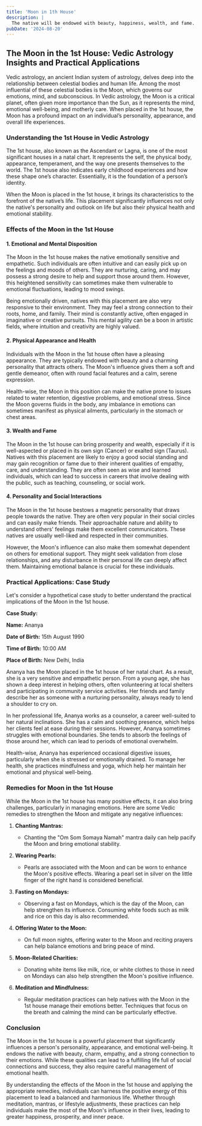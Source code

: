 ```yaml
---
title: 'Moon in 1th House'
description: |
  The native will be endowed with beauty, happiness, wealth, and fame. He will be learned, and will have a charming personality.
pubDate: '2024-08-20'
---
```


## The Moon in the 1st House: Vedic Astrology Insights and Practical Applications

Vedic astrology, an ancient Indian system of astrology, delves deep into the relationship between celestial bodies and human life. Among the most influential of these celestial bodies is the Moon, which governs our emotions, mind, and subconscious. In Vedic astrology, the Moon is a critical planet, often given more importance than the Sun, as it represents the mind, emotional well-being, and motherly care. When placed in the 1st house, the Moon has a profound impact on an individual’s personality, appearance, and overall life experiences.

### Understanding the 1st House in Vedic Astrology

The 1st house, also known as the Ascendant or Lagna, is one of the most significant houses in a natal chart. It represents the self, the physical body, appearance, temperament, and the way one presents themselves to the world. The 1st house also indicates early childhood experiences and how these shape one’s character. Essentially, it is the foundation of a person’s identity.

When the Moon is placed in the 1st house, it brings its characteristics to the forefront of the native’s life. This placement significantly influences not only the native's personality and outlook on life but also their physical health and emotional stability.

### Effects of the Moon in the 1st House

#### 1. **Emotional and Mental Disposition**

The Moon in the 1st house makes the native emotionally sensitive and empathetic. Such individuals are often intuitive and can easily pick up on the feelings and moods of others. They are nurturing, caring, and may possess a strong desire to help and support those around them. However, this heightened sensitivity can sometimes make them vulnerable to emotional fluctuations, leading to mood swings.

Being emotionally driven, natives with this placement are also very responsive to their environment. They may feel a strong connection to their roots, home, and family. Their mind is constantly active, often engaged in imaginative or creative pursuits. This mental agility can be a boon in artistic fields, where intuition and creativity are highly valued.

#### 2. **Physical Appearance and Health**

Individuals with the Moon in the 1st house often have a pleasing appearance. They are typically endowed with beauty and a charming personality that attracts others. The Moon's influence gives them a soft and gentle demeanor, often with round facial features and a calm, serene expression.

Health-wise, the Moon in this position can make the native prone to issues related to water retention, digestive problems, and emotional stress. Since the Moon governs fluids in the body, any imbalance in emotions can sometimes manifest as physical ailments, particularly in the stomach or chest areas.

#### 3. **Wealth and Fame**

The Moon in the 1st house can bring prosperity and wealth, especially if it is well-aspected or placed in its own sign (Cancer) or exalted sign (Taurus). Natives with this placement are likely to enjoy a good social standing and may gain recognition or fame due to their inherent qualities of empathy, care, and understanding. They are often seen as wise and learned individuals, which can lead to success in careers that involve dealing with the public, such as teaching, counseling, or social work.

#### 4. **Personality and Social Interactions**

The Moon in the 1st house bestows a magnetic personality that draws people towards the native. They are often very popular in their social circles and can easily make friends. Their approachable nature and ability to understand others' feelings make them excellent communicators. These natives are usually well-liked and respected in their communities.

However, the Moon's influence can also make them somewhat dependent on others for emotional support. They might seek validation from close relationships, and any disturbance in their personal life can deeply affect them. Maintaining emotional balance is crucial for these individuals.

### Practical Applications: Case Study

Let's consider a hypothetical case study to better understand the practical implications of the Moon in the 1st house.

**Case Study:**

**Name:** Ananya

**Date of Birth:** 15th August 1990

**Time of Birth:** 10:00 AM

**Place of Birth:** New Delhi, India

Ananya has the Moon placed in the 1st house of her natal chart. As a result, she is a very sensitive and empathetic person. From a young age, she has shown a deep interest in helping others, often volunteering at local shelters and participating in community service activities. Her friends and family describe her as someone with a nurturing personality, always ready to lend a shoulder to cry on.

In her professional life, Ananya works as a counselor, a career well-suited to her natural inclinations. She has a calm and soothing presence, which helps her clients feel at ease during their sessions. However, Ananya sometimes struggles with emotional boundaries. She tends to absorb the feelings of those around her, which can lead to periods of emotional overwhelm.

Health-wise, Ananya has experienced occasional digestive issues, particularly when she is stressed or emotionally drained. To manage her health, she practices mindfulness and yoga, which help her maintain her emotional and physical well-being.

### Remedies for Moon in the 1st House

While the Moon in the 1st house has many positive effects, it can also bring challenges, particularly in managing emotions. Here are some Vedic remedies to strengthen the Moon and mitigate any negative influences:

1. **Chanting Mantras:**
   - Chanting the "Om Som Somaya Namah" mantra daily can help pacify the Moon and bring emotional stability.
   
2. **Wearing Pearls:**
   - Pearls are associated with the Moon and can be worn to enhance the Moon's positive effects. Wearing a pearl set in silver on the little finger of the right hand is considered beneficial.

3. **Fasting on Mondays:**
   - Observing a fast on Mondays, which is the day of the Moon, can help strengthen its influence. Consuming white foods such as milk and rice on this day is also recommended.

4. **Offering Water to the Moon:**
   - On full moon nights, offering water to the Moon and reciting prayers can help balance emotions and bring peace of mind.

5. **Moon-Related Charities:**
   - Donating white items like milk, rice, or white clothes to those in need on Mondays can also help strengthen the Moon's positive influence.

6. **Meditation and Mindfulness:**
   - Regular meditation practices can help natives with the Moon in the 1st house manage their emotions better. Techniques that focus on the breath and calming the mind can be particularly effective.

### Conclusion

The Moon in the 1st house is a powerful placement that significantly influences a person's personality, appearance, and emotional well-being. It endows the native with beauty, charm, empathy, and a strong connection to their emotions. While these qualities can lead to a fulfilling life full of social connections and success, they also require careful management of emotional health.

By understanding the effects of the Moon in the 1st house and applying the appropriate remedies, individuals can harness the positive energy of this placement to lead a balanced and harmonious life. Whether through meditation, mantras, or lifestyle adjustments, these practices can help individuals make the most of the Moon's influence in their lives, leading to greater happiness, prosperity, and inner peace.
